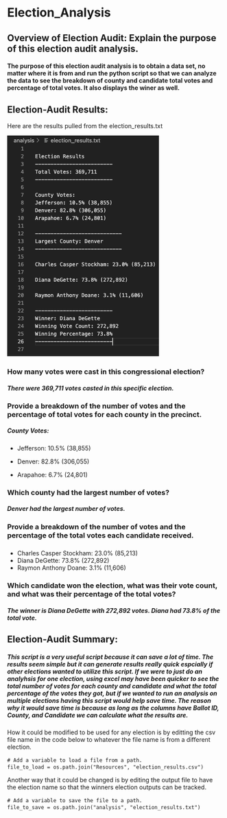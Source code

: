 # Election_Analysis
## Overview of Election Audit: Explain the purpose of this election audit analysis.

#### The purpose of this election audit analysis is to obtain a data set, no matter where it is from and run the python script so that we can analyze the data to see the breakdown of county and candidate total votes and percentage of total votes. It also displays the winer as well.

##  Election-Audit Results:
Here are the results pulled from the election_results.txt

![election_results.txt](https://github.com/Samkyang/Election_Analysis/blob/main/resources/Election_Results.png?raw=true)

### How many votes were cast in this congressional election?

##### There were 369,711 votes casted in this specific election.

###    Provide a breakdown of the number of votes and the percentage of total votes for each county in the precinct.

##### County Votes:
* Jefferson: 10.5% (38,855)

* Denver: 82.8% (306,055)

* Arapahoe: 6.7% (24,801)

###   Which county had the largest number of votes?

##### Denver had the largest number of votes.

###    Provide a breakdown of the number of votes and the percentage of the total votes each candidate received.

#####
* Charles Casper Stockham: 23.0% (85,213)
* Diana DeGette: 73.8% (272,892)
* Raymon Anthony Doane: 3.1% (11,606)

###    Which candidate won the election, what was their vote count, and what was their percentage of the total votes?

##### The winner is Diana DeGette with 272,892 votes. Diana had 73.8% of the total vote.

##  Election-Audit Summary:

##### This script is a very useful script because it can save a lot of time. The results seem simple but it can generate results really quick espcially if other elections wanted to utilize this script. If we were to just do an analyhsis for one election, using excel may have been quicker to see the total number of votes for each county and candidate and what the total percentage of the votes they got, but if we wanted to run an analysis on multiple elections having this script would help save time. The reason why it would save time is because as long as the columns have Ballot ID, County, and Candidate we can calculate what the results are.

How it could be modified to be used for any election is by editting the csv file name in the code below to whatever the file name is from a different election.

    # Add a variable to load a file from a path.
    file_to_load = os.path.join("Resources", "election_results.csv")
    
Another way that it could be changed is by editing the output file to have the election name so that the winners election outputs can be tracked.

    # Add a variable to save the file to a path.
    file_to_save = os.path.join("analysis", "election_results.txt")
